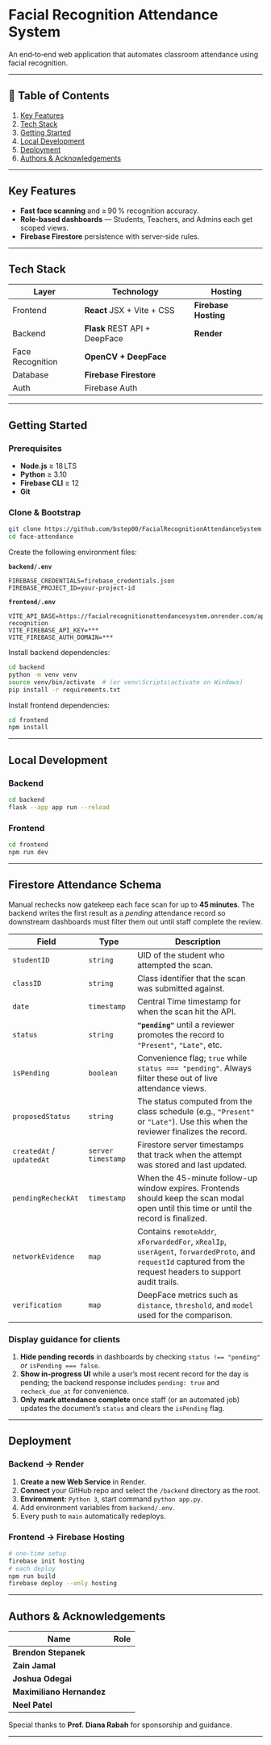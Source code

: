 
# Facial Recognition Attendance System

An end‑to‑end web application that automates classroom attendance using facial recognition.

---

## 📑 Table of Contents
1. [Key Features](#key-features)  
2. [Tech Stack](#tech-stack)  
3. [Getting Started](#getting-started)  
4. [Local Development](#local-development)  
5. [Deployment](#deployment)    
6. [Authors & Acknowledgements](#authors--acknowledgements)

---

## Key Features
* **Fast face scanning** and ≥ 90 % recognition accuracy.
* **Role‑based dashboards** — Students, Teachers, and Admins each get scoped views.  
* **Firebase Firestore** persistence with server‑side rules.   

---

## Tech Stack
| Layer | Technology | Hosting |
|-------|------------|---------|
| Frontend | **React** JSX + Vite + CSS | **Firebase Hosting** |
| Backend | **Flask** REST API + DeepFace | **Render** |
| Face Recognition | **OpenCV + DeepFace** |
| Database | **Firebase Firestore** |
| Auth | Firebase Auth |

---

## Getting Started

### Prerequisites
* **Node.js** ≥ 18 LTS  
* **Python** ≥ 3.10  
* **Firebase CLI** ≥ 12  
* **Git**

### Clone & Bootstrap
```bash
git clone https://github.com/bstep00/FacialRecognitionAttendanceSystem.git
cd face-attendance
```

Create the following environment files:

**`backend/.env`**
```env
FIREBASE_CREDENTIALS=firebase_credentials.json
FIREBASE_PROJECT_ID=your-project-id
```

**`frontend/.env`**
```env
VITE_API_BASE=https://facialrecognitionattendancesystem.onrender.com/api/face-recognition
VITE_FIREBASE_API_KEY=***
VITE_FIREBASE_AUTH_DOMAIN=***
```

Install backend dependencies:
```bash
cd backend
python -m venv venv
source venv/bin/activate  # (or venv\Scripts\activate on Windows)
pip install -r requirements.txt
```

Install frontend dependencies:
```bash
cd frontend
npm install
```

---

## Local Development

### Backend
```bash
cd backend
flask --app app run --reload
```

### Frontend
```bash
cd frontend
npm run dev
```

---

## Firestore Attendance Schema

Manual rechecks now gatekeep each face scan for up to **45 minutes**. The backend writes the first result as a _pending_ attendance record so downstream dashboards must filter them out until staff complete the review.

| Field | Type | Description |
|-------|------|-------------|
| `studentID` | `string` | UID of the student who attempted the scan. |
| `classID` | `string` | Class identifier that the scan was submitted against. |
| `date` | `timestamp` | Central Time timestamp for when the scan hit the API. |
| `status` | `string` | **`"pending"`** until a reviewer promotes the record to `"Present"`, `"Late"`, etc. |
| `isPending` | `boolean` | Convenience flag; `true` while `status === "pending"`. Always filter these out of live attendance views. |
| `proposedStatus` | `string` | The status computed from the class schedule (e.g., `"Present"` or `"Late"`). Use this when the reviewer finalizes the record. |
| `createdAt` / `updatedAt` | `server timestamp` | Firestore server timestamps that track when the attempt was stored and last updated. |
| `pendingRecheckAt` | `timestamp` | When the 45-minute follow-up window expires. Frontends should keep the scan modal open until this time or until the record is finalized. |
| `networkEvidence` | `map` | Contains `remoteAddr`, `xForwardedFor`, `xRealIp`, `userAgent`, `forwardedProto`, and `requestId` captured from the request headers to support audit trails. |
| `verification` | `map` | DeepFace metrics such as `distance`, `threshold`, and `model` used for the comparison. |

### Display guidance for clients

1. **Hide pending records** in dashboards by checking `status !== "pending"` _or_ `isPending === false`.
2. **Show in-progress UI** while a user’s most recent record for the day is pending; the backend response includes `pending: true` and `recheck_due_at` for convenience.
3. **Only mark attendance complete** once staff (or an automated job) updates the document’s `status` and clears the `isPending` flag.

---

## Deployment

### Backend → Render
1. **Create a new Web Service** in Render.  
2. **Connect** your GitHub repo and select the `/backend` directory as the root.  
3. **Environment:** `Python 3`, start command `python app.py`.  
4. Add environment variables from `backend/.env`.  
5. Every push to `main` automatically redeploys.

### Frontend → Firebase Hosting
```bash
# one‑time setup
firebase init hosting
# each deploy
npm run build
firebase deploy --only hosting
```

---

## Authors & Acknowledgements
| Name | Role |
|------|------|
| **Brendon Stepanek** |
| **Zain Jamal** | 
| **Joshua Odegai** |
| **Maximiliano Hernandez** |
| **Neel Patel** |

Special thanks to **Prof. Diana Rabah** for sponsorship and guidance.

---
